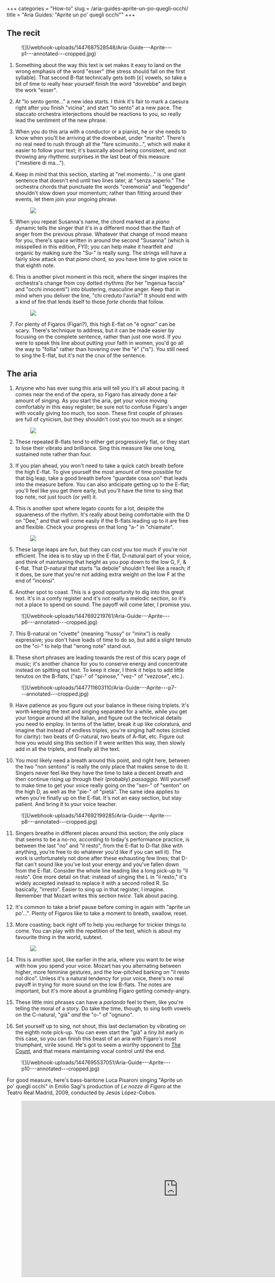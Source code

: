 +++
categories = "How-to"
slug = /aria-guides-aprite-un-po-quegli-occhi/
title = "Aria Guides: &quot;Aprite un po&#039; quegli occhi&quot;"
+++

## The recit

<figure data-type="image">
![](/webhook-uploads/1447687528548/Aria-Guide---Aprite---p1---annotated---cropped.jpg)
</figure>

1. Something about the way this text is set makes it easy to land on the wrong emphasis of the word "esser" (the stress should fall on the first syllable). That second B-flat technically gets both [ɛ] vowels, so take a bit of time to really hear yourself finish the word "dovrebbe" and begin the work "esser".

1. At "Io sento gente..." a new idea starts. I think it's fair to mark a caesura right after you finish "vicina", and start "Io sento" at a new pace. The staccato orchestra interjections should be reactions to you, so really lead the sentiment of the new phrase.

3. When you do this aria with a conductor or a pianist, he or she needs to know when you'll be arriving at the downbeat, under "marito". There's no real need to rush through all the "fare scimunito...", which will make it easier to follow your text; it's basically about being consistent, and not throwing any rhythmic surprises in the last beat of this measure ("mestiere di ma...").

4. Keep in mind that this section, starting at "nel momento..." is one giant sentence that doesn't end until two lines later, at "senza saperlo." The orchestra chords that punctuate the words "ceremonia" and "leggendo" shouldn't slow down your momentum; rather than fitting around their events, let them join your ongoing phrase.<figure data-type="image">
![](/webhook-uploads/1447687555903/Aria-Guide---Aprite---p2---annotated---cropped.jpg)
</figure>

5. When you repeat Susanna's name, the chord marked at a *piano* dynamic tells the singer that it's in a different mood than the flash of anger from the previous phrase. Whatever that change of mood means for you, there's space written in around the second "Susanna" (which is misspelled in this edition, FYI); you can help make it heartfelt and organic by making sure the "Su-" is really sung. The strings will have a fairly slow attack on that *piano* chord, so you have time to give voice to that eighth note.

6. This is another pivot moment in this recit, where the singer inspires the orchestra's change from coy dotted rhythms (for her "ingenua faccia" and "occhi innocenti") into blustering, masculine anger. Keep that in mind when you deliver the line, "chi creduto l'avria?" It should end with a kind of fire that lends itself to those *forte* chords that follow.<figure data-type="image">
![](/webhook-uploads/1447705408370/Aria-Guide---Aprite---p3---annotated---cropped.jpg)
</figure>

7. For plenty of Figaros (Figari?), this high E-flat on "è ognor" can be scary. There's technique to address, but it can be made easier by focusing on the complete sentence, rather than just one word. If you were to speak this line about putting your faith in women, you'd go all the way to "follia" rather than hovering over the "è" ("is"). You still need to sing the E-flat, but it's not the crux of the sentence.

## The aria

1. Anyone who has ever sung this aria will tell you it's all about pacing. It comes near the end of the opera, so Figaro has already done a fair amount of singing. As you start the aria, get your voice moving comfortably in this easy register; be sure not to confuse Figaro's anger with vocally giving too much, too soon. These first couple of phrases are full of cynicism, but they shouldn't cost you too much as a singer.<figure data-type="image">
![](/webhook-uploads/1447691267494/Aria-Guide---Aprite---p4---annotated---cropped.jpg)
</figure>

2. These repeated B-flats tend to either get progressively flat, or they start to lose their vibrato and brilliance. Sing this measure like one long, sustained note rather than four.

3. If you plan ahead, you won't need to take a quick catch breath before the high E-flat. To give yourself the most amount of time possible for that big leap, take a good breath before "guardate cosa son" that leads into the measure before. You can also anticipate getting up to the E-flat; you'll feel like you get there early, but you'll have the time to sing that top note, not just touch (or yell) it.

4. This is another spot where legato counts for a lot, despite the squareness of the rhythm. It's really about being comfortable with the D on "Dee," and that will come easily if the B-flats leading up to it are free and flexible. Check your progress on that long "a-" in "chiamate".<figure data-type="image">![](/webhook-uploads/1447770341025/Aria-Guide---Aprite---p5---annotated---cropped.jpg)
</figure>

5. These large leaps are fun, but they can cost you too much if you're not efficient. The idea is to stay up in the E-flat, D-natural part of your voice, and think of maintaining that height as you pop down to the low G, F, & E-flat. That D-natural that starts "la debole" shouldn't feel like a reach; if it does, be sure that you're not adding extra weight on the low F at the end of "incensi".

6. Another spot to coast. This is a good opportunity to dig into this great text. It's in a comfy register and it's not really a melodic section, so it's not a place to spend on sound. The payoff will come later, I promise you.
<figure data-type="image">
![](/webhook-uploads/1447692219761/Aria-Guide---Aprite---p6---annotated---cropped.jpg)
</figure>

7. This B-natural on "civette" (meaning "hussy" or "minx") is really expressive; you don't have loads of time to do so, but add a slight tenuto on the "ci-" to help that "wrong note" stand out.

8. These short phrases are leading towards the rest of this scary page of music; it's another chance for you to conserve energy and concentrate instead on spitting out text. To keep it clear, I think it helps to add little tenutos on the B-flats, ("spi-" of "spinose," "vez-" of "vezzose", etc.).
<figure data-type="image">
![](/webhook-uploads/1447711603110/Aria-Guide---Aprite---p7---annotated---cropped.jpg)
</figure>

9. Have patience as you figure out your balance in these rising triplets. It's worth keeping the text and singing separated for a while, while you get your tongue around all the Italian, and figure out the technical details you need to employ. In terms of the latter, break it up like coloratura, and imagine that instead of endless triples, you're singing half notes (circled for clarity): two beats of G-natural, two beats of A-flat, etc. Figure out how you would sing this section if it were written this way, then slowly add in all the triplets, and finally all the text.

10. You most likely need a breath around this point, and right here, between the two "non sentons" is really the only place that makes sense to do it. Singers never feel like they have the time to take a decent breath and then continue rising up through their (probably) *passaggio*. Will yourself to make time to get your voice really going on the "sen-" of "senton" on the high D, as well as the "pie-" of "pietà". The same idea applies to when you're finally up on the E-flat. It's not an easy section, but stay patient. And bring it to your voice teacher.
<figure data-type="image">
![](/webhook-uploads/1447692199285/Aria-Guide---Aprite---p8---annotated---cropped.jpg)
</figure>

11. Singers breathe in different places around this section; the only place that seems to be a no-no, according to today's performance practice, is between the last "no" and "il resto", from the E-flat to D-flat (like with anything, you're free to do whatever you'd like if you can sell it). The work is unfortunately not done after these exhausting few lines; that D-flat can't sound like you've lost your energy and you've fallen down from the E-flat. Consider the whole line leading like a long pick-up to "il resto". One more detail on that: instead of singing the L in "il resto," it's widely accepted instead to replace it with a second rolled R. So basically, "irresto". Easier to sing up in that register, I imagine. Remember that Mozart writes this section *twice*. Talk about pacing.

12. It's common to take a brief pause before coming in again with "aprite un po'...". Plenty of Figaros like to take a moment to breath, swallow, reset.

13. More coasting; back right off to help you recharge for trickier things to come. You can play with the repetition of the text, which is about my favourite thing in the world, subtext.<figure data-type="image">
![](/webhook-uploads/1447695520554/Aria-Guide---Aprite---p9---annotated---cropped.jpg)
</figure>

14. This is another spot, like earlier in the aria, where you want to be wise with how you spend your voice. Mozart has you alternating between higher, more feminine gestures, and the low-pitched barking on "il resto nol dico". Unless it's a natural tendency for your voice, there's no real payoff in trying for more sound on the low B-flats. The notes are important, but it's more about a grumbling Figaro getting comedy-angry.

15. These little mini phrases can have a *parlando* feel to them, like you're telling the moral of a story. Do take the time, though, to sing both vowels on the C-natural, "già" *and* the "o-" of "ognuno".

16. Set yourself up to sing, not shout, this last declamation by vibrating on the eighth note pick-up. You can even start the "già" a *tiny* bit early in this case, so you can finish this beast of an aria with Figaro's most triumphant, virile sound. He's got to seem a worthy opponent to [The Count](/aria-guides-the-counts-aria/), and that means maintaining vocal control until the end.

<figure data-type="image">
![](/webhook-uploads/1447695537051/Aria-Guide---Aprite---p10---annotated---cropped.jpg)
</figure>

For good measure, here's bass-baritone Luca Pisaroni singing "Aprite un po' quegli occhi" in Emilio Sagi's production of *Le nozze di Figaro* at the Teatro Real Madrid, 2009, conducted by Jesús López-Cobos.

<figure data-type="video">
<iframe width="854" height="480" src="https://www.youtube.com/embed/HPNuGTMUNwY" frameborder="0" allowfullscreen></iframe>
</figure>
